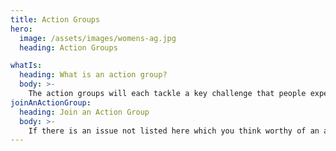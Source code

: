 ```yaml
---
title: Action Groups
hero:
  image: /assets/images/womens-ag.jpg
  heading: Action Groups

whatIs:
  heading: What is an action group?
  body: >-
    The action groups will each tackle a key challenge that people experiencing homelessness regularly face, such as access to mental health support, emergency accommodation, and employment. Each group will include people who have experienced homelessness, as well as those who have relevant skills or professional expertise.
joinAnActionGroup:
  heading: Join an Action Group
  body: >-
    If there is an issue not listed here which you think worthy of an action group, please email your suggestions to [actiongroups@streetsupport.net](actiongroups@streetsupport.net).
---
```

